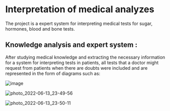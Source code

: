 # Interpretation of medical analyzes
The project is a expert system  for interpreting medical tests for sugar, hormones, blood and bone tests.


## Knowledge analysis and expert system :
After studying medical knowledge and extracting the necessary information for a system for interpreting tests in patients, all tests that a doctor might request from patients when there are doubts were included and are represented in the form of diagrams such as:



![image](https://github.com/halalek/-Interpretation-of-medical-analyzes/assets/112726630/e617d7a0-39be-4121-8d66-1310d9e453d1)


![photo_2022-06-13_23-49-56](https://github.com/halalek/-Interpretation-of-medical-analyzes/assets/112726630/cdaa2946-90b4-49de-9e39-b4a447ce61a6)

![photo_2022-06-13_23-50-11](https://github.com/halalek/-Interpretation-of-medical-analyzes/assets/112726630/d33e11e0-25f5-4f35-9dff-b742ddf6dfea)

